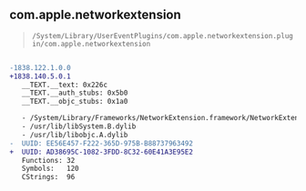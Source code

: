 ## com.apple.networkextension

> `/System/Library/UserEventPlugins/com.apple.networkextension.plugin/com.apple.networkextension`

```diff

-1838.122.1.0.0
+1838.140.5.0.1
   __TEXT.__text: 0x226c
   __TEXT.__auth_stubs: 0x5b0
   __TEXT.__objc_stubs: 0x1a0

   - /System/Library/Frameworks/NetworkExtension.framework/NetworkExtension
   - /usr/lib/libSystem.B.dylib
   - /usr/lib/libobjc.A.dylib
-  UUID: EE56E457-F222-365D-975B-B88737963492
+  UUID: AD38695C-1082-3FDD-8C32-60E41A3E95E2
   Functions: 32
   Symbols:   120
   CStrings:  96

```
